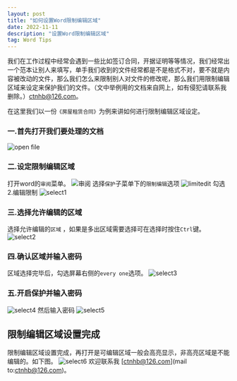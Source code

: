 ```yaml
---
layout: post
title: "如何设置Word限制编辑区域"
date: 2022-11-11
description: "设置Word限制编辑区域"
tag: Word Tips
---   
```


我们在工作过程中经常会遇到一些比如签订合同，开据证明等等情况，我们经常出一个范本让别人来填写，单手我们收到的文件经常都是不是格式不对，要不就是内容被改动的文件，那么我们怎么来限制别人对文件的修改呢，那么我们用限制编辑区域来设定来保护我们的文件。（文中举例用的文档来自网上，如有侵犯请联系我删除。）[ctnhb@126.com](mailto:ctnhb@126.com)。

在这里我们以一份`《房屋租赁合同》`为例来讲如何进行限制编辑区域设定。

### 一.首先打开我们要处理的文档

![open file](https://user-images.githubusercontent.com/70909689/201367826-79add4a9-8826-4832-b028-897f24a24165.png)

### 二.设定限制编辑区域

打开word的`审阅`菜单。
![审阅](https://user-images.githubusercontent.com/70909689/201368043-77a5e6f7-edd3-41a9-a5a6-5938d8671ebe.jpg)
选择`保护`子菜单下的`限制编辑`选项
![limitedit](https://user-images.githubusercontent.com/70909689/201368363-68f2f677-19f6-4eb5-9617-cc038d3aef58.png)
勾选2.编辑限制
![select1](https://user-images.githubusercontent.com/70909689/201369000-db49f3ce-0403-4d8b-9a23-7fe9ccf51a52.png)

### 三.选择允许编辑的区域
选择允许编辑的`区域` ，如果是多出区域需要选择可在选择时按住`Ctrl`键。
![select2](https://user-images.githubusercontent.com/70909689/201370058-80213235-3e1d-4ac7-9774-c6b8333c3209.png)

### 四.确认区域并输入密码
区域选择完毕后，勾选屏幕右侧的`every one`选项。
![select3](https://user-images.githubusercontent.com/70909689/201370729-0097e8d4-6fb3-4b3a-8cbd-a752d76d8f54.png)

### 五.开启保护并输入密码
![select4](https://user-images.githubusercontent.com/70909689/201371226-a94c61a4-0fe9-4634-ac89-72769044a6e5.png)
然后输入密码
![select5](https://user-images.githubusercontent.com/70909689/201371468-243a1383-02cb-4e34-a8f1-bef917f14b5c.png)
## 限制编辑区域设置完成
限制编辑区域设置完成，再打开是可编辑区域一般会高亮显示，非高亮区域是不能编辑的。如下图。
![select6](https://user-images.githubusercontent.com/70909689/201372012-308a52b1-6f85-4c72-9b29-8ef86a021477.png)
欢迎联系我 [ctnhb@126.com](mail to:ctnhb@126.com)。





